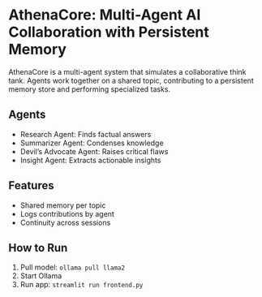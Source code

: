 # AthenaCore: Multi-Agent AI Collaboration with Persistent Memory
AthenaCore is a multi-agent system that simulates a collaborative think tank. Agents work together on a shared topic, contributing to a persistent memory store and performing specialized tasks.
## Agents
- Research Agent: Finds factual answers
- Summarizer Agent: Condenses knowledge
- Devil’s Advocate Agent: Raises critical flaws
- Insight Agent: Extracts actionable insights
## Features
- Shared memory per topic
- Logs contributions by agent
- Continuity across sessions
## How to Run
1. Pull model: `ollama pull llama2`
2. Start Ollama
3. Run app: `streamlit run frontend.py`
